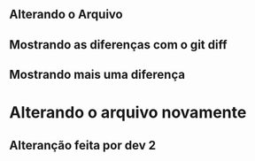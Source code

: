## Alterando o Arquivo
## Mostrando as diferenças com o git diff
## Mostrando mais uma diferença
<h1> Alterando o arquivo novamente</h1>
<h2> Alteranção feita por dev 2</h1>